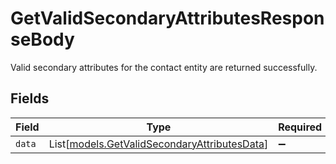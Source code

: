# GetValidSecondaryAttributesResponseBody

Valid secondary attributes for the contact entity are returned successfully.


## Fields

| Field                                                                                        | Type                                                                                         | Required                                                                                     | Description                                                                                  |
| -------------------------------------------------------------------------------------------- | -------------------------------------------------------------------------------------------- | -------------------------------------------------------------------------------------------- | -------------------------------------------------------------------------------------------- |
| `data`                                                                                       | List[[models.GetValidSecondaryAttributesData](../models/getvalidsecondaryattributesdata.md)] | :heavy_minus_sign:                                                                           | N/A                                                                                          |